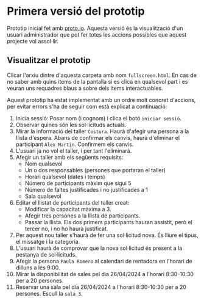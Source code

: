 # Primera versió del prototip

Prototip inicial fet amb [proto.io](https://proto.io). Aquesta versió és la visualització d'un usuari 
administrador que pot fer totes les accions possibles que aquest projecte vol assol·lir.

## Visualitzar el prototip
Clicar l'arxiu dintre d'aquesta carpeta amb nom `fullscreen.html`. En cas de no saber amb quins items de la pantalla si es clica en qualsevol part i es veuran uns requadres blaus a sobre dels items interactuables.  

Aquest prototip ha estat implementat amb un ordre molt concret d'accions, per evitar errors s'ha de seguir com està explicat a continuació:
1. Inicia sessió: Posar nom (i cognom) i clica el botó `iniciar sessió`. 
2. Observar quines són les sol·licituds actuals. 
3. Mirar la informació del taller `Costura`. Haurà d'afegir una persona a la llista d'espera. Abans de confirmar els canvis, haurà d'eliminar el participant `Àlex Martin`. Confirmem els canvis.
5. L'usuari ja no vol el taller, i per tant l'eliminarà.
6. Afegir un taller amb els següents requisits:
   - Nom qualsevol
   - Un o dos responsables (persones que portaran el taller)
   - Horari qualsevol (dates i temps)
   - Número de participants màxim que sigui 5
   - Número de faltes justificades i no justificades a 1
   - Sala qualsevol
7. Editar el llistat de participants del taller creat:
   - Modificar la capacitat màxima a 3. 
   - Afegir tres persones a la llista de participants.
   - Passar la llista. Els dos primers participants hauran assistit, però el tercer no, i no ho haurà justificat.
8. Per aquest nou taller s'haurà de fer una sol·licitud nova. És lliure el tipus, el missatge i la categoria. 
9. L'usuari haurà de comprovar que la nova sol·licitud és present a la pestanya de sol·licituds. 
10. Afegir la persona `Paula Romero` al calendari de rentadora en l'horari de dilluns a les 9:00. 
11. Mirar la disponibilitat de sales pel dia 26/04/2024 a l'horari 8:30-10:30 per a 20 persones. 
12. Reservar una sala pel dia 26/04/2024 a l'horari 8:30-10:30 per a 20 persones. Escull la `sala 3`.  